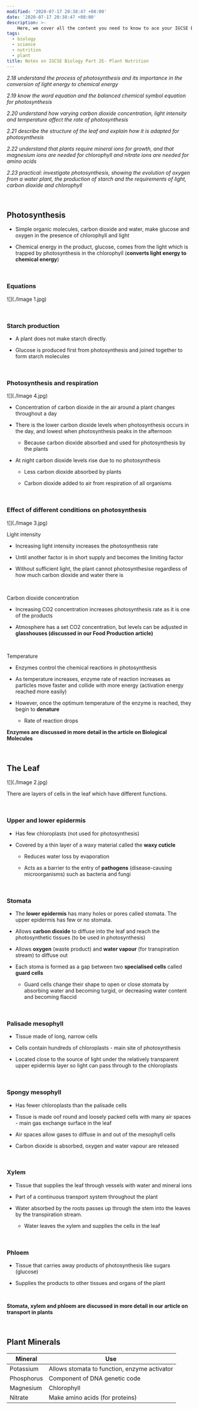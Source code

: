 ```yaml
---
modified: '2020-07-17 20:38:47 +08:00'
date: '2020-07-17 20:38:47 +08:00'
description: >- 
    Here, we cover all the content you need to know to ace your IGCSE Biology. This is based off the syllabus points and past exam papers.
tags:
  - biology
  - science
  - nutrition
  - plant
title: Notes on IGCSE Biology Part 2E- Plant Nutrition
---
```


*2.18 understand the process of photosynthesis and its importance in the
conversion of light energy to chemical energy*

*2.19 know the word equation and the balanced chemical symbol equation for
photosynthesis*

*2.20 understand how varying carbon dioxide concentration, light intensity and
temperature affect the rate of photosynthesis*

*2.21 describe the structure of the leaf and explain how it is adapted for
photosynthesis*

*2.22 understand that plants require mineral ions for growth, and that magnesium
ions are needed for chlorophyll and nitrate ions are needed for amino acids*

*2.23 practical: investigate photosynthesis, showing the evolution of oxygen
from a water plant, the production of starch and the requirements of light,
carbon dioxide and chlorophyll*

 

Photosynthesis
--------------

-   Simple organic molecules, carbon dioxide and water, make glucose and oxygen
    in the presence of chlorophyll and light

-   Chemical energy in the product, glucose, comes from the light which is
    trapped by photosynthesis in the chlorophyll (**converts light energy to
    chemical energy**)

 

### Equations

![](./Image 1.jpg)

 

### Starch production

-   A plant does not make starch directly.

-   Glucose is produced first from photosynthesis and joined together to form
    starch molecules

 

### Photosynthesis and respiration

![](./Image 4.jpg)

-   Concentration of carbon dioxide in the air around a plant changes throughout
    a day

-   There is the lower carbon dioxide levels when photosynthesis occurs in the
    day, and lowest when photosynthesis peaks in the afternoon

    -   Because carbon dioxide absorbed and used for photosynthesis by the
        plants

-   At night carbon dioxide levels rise due to no photosynthesis

    -   Less carbon dioxide absorbed by plants

    -   Carbon dioxide added to air from respiration of all organisms

 

### Effect of different conditions on photosynthesis

![](./Image 3.jpg)

Light intensity

-   Increasing light intensity increases the photosynthesis rate

-   Until another factor is in short supply and becomes the limiting factor

-   Without sufficient light, the plant cannot photosynthesise regardless of how
    much carbon dioxide and water there is

 

Carbon dioxide concentration

-   Increasing CO2 concentration increases photosynthesis rate as it is one of
    the products

-   Atmosphere has a set CO2 concentration, but levels can be adjusted in
    **glasshouses (discussed in our Food Production article)**

 

Temperature

-   Enzymes control the chemical reactions in photosynthesis

-   As temperature increases, enzyme rate of reaction increases as particles
    move faster and collide with more energy (activation energy reached more
    easily)

-   However, once the optimum temperature of the enzyme is reached, they begin
    to **denature**

    -   Rate of reaction drops

**Enzymes are discussed in more detail in the article on Biological Molecules**

 

The Leaf
--------

![](./Image 2.jpg)

There are layers of cells in the leaf which have different functions.

 

### Upper and lower epidermis

-   Has few chloroplasts (not used for photosynthesis)

-   Covered by a thin layer of a waxy material called the **waxy cuticle**

    -   Reduces water loss by evaporation

    -   Acts as a barrier to the entry of **pathogens** (disease-causing
        microorganisms) such as bacteria and fungi

 

### Stomata

-   The **lower epidermis** has many holes or pores called stomata. The upper
    epidermis has few or no stomata.

-   Allows **carbon dioxide** to diffuse into the leaf and reach the
    photosynthetic tissues (to be used in photosynthesis)

-   Allows **oxygen** (waste product) and **water vapour** (for transpiration
    stream) to diffuse out

-   Each stoma is formed as a gap between two **specialised cells** called
    **guard cells**

    -   Guard cells change their shape to open or close stomata by absorbing
        water and becoming turgid, or decreasing water content and becoming
        flaccid

 

### Palisade mesophyll

-   Tissue made of long, narrow cells

-   Cells contain hundreds of chloroplasts - main site of photosynthesis

-   Located close to the source of light under the relatively transparent upper
    epidermis layer so light can pass through to the chloroplasts

 

### Spongy mesophyll

-   Has fewer chloroplasts than the palisade cells

-   Tissue is made oof round and loosely packed cells with many air spaces -
    main gas exchange surface in the leaf

-   Air spaces allow gases to diffuse in and out of the mesophyll cells

-   Carbon dioxide is absorbed, oxygen and water vapour are released

 

### Xylem

-   Tissue that supplies the leaf through vessels with water and mineral ions

-   Part of a continuous transport system throughout the plant

-   Water absorbed by the roots passes up through the stem into the leaves by
    the transpiration stream.

    -   Water leaves the xylem and supplies the cells in the leaf

 

### Phloem

-   Tissue that carries away products of photosynthesis like sugars (glucose)

-   Supplies the products to other tissues and organs of the plant

 

**Stomata, xylem and phloem are discussed in more detail in our article on
transport in plants**

 

Plant Minerals
--------------

| **Mineral** | **Use**                                      |
|-------------|----------------------------------------------|
| Potassium   | Allows stomata to function, enzyme activator |
| Phosphorus  | Component of DNA genetic code                |
| Magnesium   | Chlorophyll                                  |
| Nitrate     | Make amino acids (for proteins)              |
